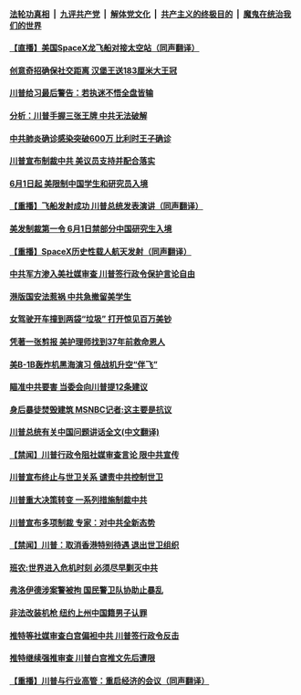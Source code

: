

####  [法轮功真相](../../../../basic/blob/master/README.md?t=05312331) &nbsp;|&nbsp; [九评共产党](../../../../9ping.md/blob/master/README.md?t=05312331) &nbsp;|&nbsp; [解体党文化](../../../../jtdwh.md/blob/master/README.md?t=05312331)  &nbsp;|&nbsp; [共产主义的终极目的](../../../../gczydzjmd.md/blob/master/README.md?t=05312331) &nbsp;|&nbsp; [魔鬼在统治我们的世界](../../../../mgztzwmdsj.md/blob/master/README.md?t=05312331) 

#### [【直播】美国SpaceX龙飞船对接太空站（同声翻译）](../pages/prog203/a102860198.md?t=05312331) 

#### [创意奇招确保社交距离 汉堡王送183厘米大王冠](../pages/prog203/a102860150.md?t=05312331) 

#### [川普给习最后警告：若执迷不悟全盘皆输](../pages/prog203/a102860090.md?t=05312331) 

#### [分析：川普手握三张王牌 中共无法破解](../pages/prog203/a102860057.md?t=05312331) 

#### [中共肺炎确诊感染突破600万 比利时王子确诊](../pages/prog203/a102860032.md?t=05312331) 

#### [川普宣布制裁中共 美议员支持并配合落实](../pages/prog203/a102859915.md?t=05312331) 

#### [6月1日起 美限制中国学生和研究员入境](../pages/prog203/a102859897.md?t=05312331) 

#### [【重播】飞船发射成功 川普总统发表演讲（同声翻译）](../pages/prog203/a102859807.md?t=05312331) 

#### [美发制裁第一令 6月1日禁部分中国研究生入境](../pages/prog203/a102859716.md?t=05312331) 

#### [【重播】SpaceX历史性载人航天发射（同声翻译）](../pages/prog203/a102859699.md?t=05312331) 

#### [中共军方渗入美社媒审查 川普签行政令保护言论自由](../pages/prog203/a102859650.md?t=05312331) 

#### [港版国安法惹祸 中共急撤留美学生](../pages/prog203/a102859514.md?t=05312331) 

#### [女驾驶开车撞到两袋“垃圾” 打开惊见百万美钞](../pages/prog203/a102859534.md?t=05312331) 


#### [凭著一张剪报 美护理师找到37年前救命恩人](../pages/prog203/a102859448.md?t=05312331) 

#### [美B-1B轰炸机黑海演习 俄战机升空“伴飞”](../pages/prog203/a102859418.md?t=05312331) 

#### [瞄准中共要害 当委会向川普提12条建议](../pages/prog203/a102858954.md?t=05312331) 

#### [身后暴徒焚毁建筑 MSNBC记者:这主要是抗议](../pages/prog203/a102859282.md?t=05312331) 

#### [川普总统有关中国问题讲话全文(中文翻译)](../pages/prog203/a102859250.md?t=05312331) 

#### [【禁闻】川普行政令阻社媒审查言论 限中共宣传](../pages/prog203/a102859214.md?t=05312331) 

#### [川普宣布终止与世卫关系 谴责中共控制世卫](../pages/prog203/a102859103.md?t=05312331) 

#### [川普重大决策转变 一系列措施制裁中共](../pages/prog203/a102859172.md?t=05312331) 

#### [川普宣布多项制裁 专家：对中共全新态势](../pages/prog203/a102859149.md?t=05312331) 

#### [【禁闻】川普：取消香港特别待遇 退出世卫组织](../pages/prog203/a102859147.md?t=05312331) 

#### [班农:世界进入危机时刻 必须尽早剿灭中共](../pages/prog203/a102859119.md?t=05312331) 

#### [弗洛伊德涉案警被拘 国民警卫队协助止暴乱](../pages/prog203/a102859100.md?t=05312331) 

#### [非法改装机枪 纽约上州中国籍男子认罪](../pages/prog203/a102859090.md?t=05312331) 

#### [推特等社媒审查白宫偏袒中共 川普签行政令反击](../pages/prog203/a102858887.md?t=05312331) 

#### [推特继续强推审查 川普白宫推文先后遭限](../pages/prog203/a102859020.md?t=05312331) 

#### [【重播】川普与行业高管：重启经济的会议（同声翻译）](../pages/prog203/a102859035.md?t=05312331) 

